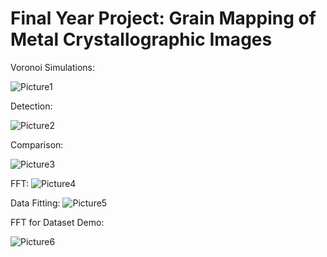 # Final Year Project: Grain Mapping of Metal Crystallographic Images

Voronoi Simulations:

![Picture1](https://user-images.githubusercontent.com/111953922/205219171-27d19b4f-71db-4d52-9520-d98dd7c668c7.png)



Detection: 

![Picture2](https://user-images.githubusercontent.com/111953922/205219352-3eafa6fc-7a99-437a-8b7d-7eff3d7a350f.png)


Comparison:

![Picture3](https://user-images.githubusercontent.com/111953922/205219366-6b332bf0-7aa0-4a07-a407-15b7c138417d.png)


FFT:
![Picture4](https://user-images.githubusercontent.com/111953922/205219383-51dfb0cc-7c86-46e1-bd98-723dd3e6024f.png)


Data Fitting:
![Picture5](https://user-images.githubusercontent.com/111953922/205219434-6b0dc9d1-75d1-4e6e-aa3e-779bd24fb525.png)


FFT for Dataset Demo:

![Picture6](https://user-images.githubusercontent.com/111953922/205219463-e9389253-354e-4c5f-99c0-8600b26b999b.png)
